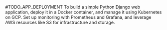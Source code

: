 #TODO_APP_DEPLOYMENT
To build a simple Python Django web application, deploy it in a Docker container, and manage it using Kubernetes on GCP. Set up monitoring with Prometheus and Grafana, and leverage AWS resources like S3 for infrastructure and storage.
